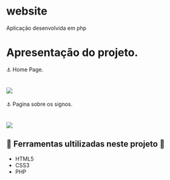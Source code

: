 # website
 Aplicação desenvolvida em php

# Apresentação do projeto.
⚓ Home Page.
<h1> <img src="https://ik.imagekit.io/linikernogueira/gerar_xmlPHP_xOr4aeGBz.png?ik-sdk-version=javascript-1.4.3&updatedAt=1664640277361"/>
</h1>

⚓ Pagina sobre os signos.
<h1> <img src="https://ik.imagekit.io/linikernogueira/signosHTML_CpQS9f8Qm.png?ik-sdk-version=javascript-1.4.3&updatedAt=1664640277524"/>
</h1>

## 🔨 Ferramentas ultilizadas neste projeto 🔨

- HTML5
- CSS3
- PHP
